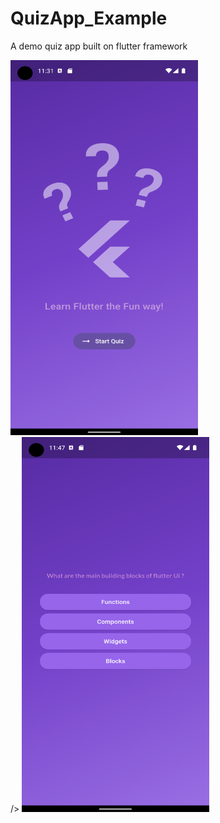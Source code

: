 # QuizApp_Example
A  demo quiz app built on flutter framework

<img src="https://github.com/adityawalture/QuizApp_Example/blob/master/screenshots/homesc.png" width=300 height=600 />
<div></div>/> 
<img src="https://github.com/adityawalture/QuizApp_Example/blob/master/screenshots/quesScreen.png" width = 300 height = 600/>
